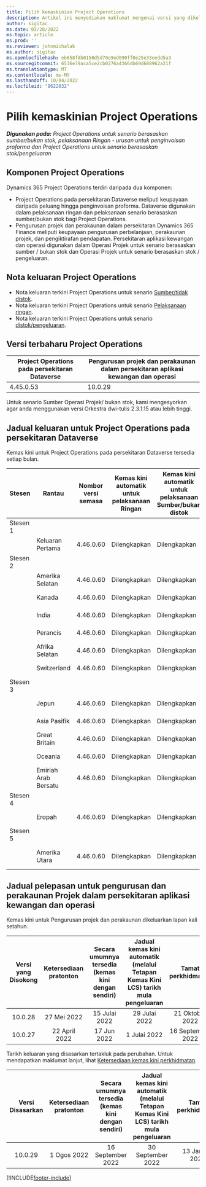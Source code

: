 ```yaml
---
title: Pilih kemaskinian Project Operations
description: Artikel ini menyediakan maklumat mengenai versi yang dikeluarkan Dynamics 365 Project Operations.
author: sigitac
ms.date: 03/28/2022
ms.topic: article
ms.prod: ''
ms.reviewer: johnmichalak
ms.author: sigitac
ms.openlocfilehash: eb658f8b0150d5d70e9ed090ff0e25e33eedd5a3
ms.sourcegitcommit: 6536e79aca5ce2cb0276a4366db69d688962a21f
ms.translationtype: MT
ms.contentlocale: ms-MY
ms.lasthandoff: 10/04/2022
ms.locfileid: "9622032"
---
```

# <a name="project-operations-updates"></a>Pilih kemaskinian Project Operations

_**Digunakan pada:** Project Operations untuk senario berasaskan sumber/bukan stok, pelaksanaan Ringan - urusan untuk penginvoisan proforma dan Project Operations untuk senario berasaskan stok/pengeluaran_



## <a name="project-operations-components"></a>Komponen Project Operations

Dynamics 365 Project Operations terdiri daripada dua komponen:

- Project Operations pada persekitaran Dataverse meliputi keupayaan daripada peluang hingga penginvoisan proforma. Dataverse digunakan dalam pelaksanaan ringan dan pelaksanaan senario berasaskan sumber/bukan stok bagi Project Operations.
- Pengurusan projek dan perakaunan dalam persekitaran Dynamics 365 Finance meliputi keupayaan pengurusan perbelanjaan, perakaunan projek, dan pengiktirafan pendapatan. Persekitaran aplikasi kewangan dan operasi digunakan dalam Operasi Projek untuk senario berasaskan sumber / bukan stok dan Operasi Projek untuk senario berasaskan stok / pengeluaran.

## <a name="project-operations-release-notes"></a>Nota keluaran Project Operations
- Nota keluaran terkini Project Operations untuk senario [Sumber/tidak distok](whats-new-july-2022-resource-based.md).
- Nota keluaran terkini Project Operations untuk senario [Pelaksanaan ringan](../pro/whats-new/whats-new-july-2022-lite.md).
- Nota keluaran terkini Project Operations untuk senario [distok/pengeluaran](../prod-pma/whats-new/whats-new-jul-2022-stocked.md).

## <a name="project-operations-latest-version"></a>Versi terbaharu Project Operations

| Project Operations pada persekitaran Dataverse | Pengurusan projek dan perakaunan dalam persekitaran aplikasi kewangan dan operasi | 
| --- | --- |
| 4.45.0.53 | 10.0.29 |

Untuk senario Sumber Operasi Projek/ bukan stok, kami mengesyorkan agar anda menggunakan versi Orkestra dwi-tulis 2.3.1.15 atau lebih tinggi.

## <a name="release-schedule-for-project-operations-on-dataverse-environment"></a>Jadual keluaran untuk Project Operations pada persekitaran Dataverse

Kemas kini untuk Project Operations pada persekitaran Dataverse tersedia setiap bulan. 

| Stesen | Rantau | Nombor versi semasa | Kemas kini automatik untuk pelaksanaan Ringan | Kemas kini automatik untuk pelaksanaan Sumber/bukan distok | Nombor versi seterusnya | Versi seterusnya tersedia secara am |
|-----------|-----------------------|-----------------|--------------------|---------------------|---------------------|---------------------|
| Stesen 1 |   &nbsp;              |    &nbsp;       | &nbsp;             |      &nbsp;         |      &nbsp;         |      &nbsp;         |
|   &nbsp;  | Keluaran Pertama         |  4.46.0.60      | Dilengkapkan           | Dilengkapkan            | TBD                 | 07 Oktober 2022      |
| Stesen 2 |   &nbsp;              |    &nbsp;       | &nbsp;             |      &nbsp;         |      &nbsp;         |      &nbsp;         |
|   &nbsp;  | Amerika Selatan         |  4.46.0.60      | Dilengkapkan           | Dilengkapkan            | TBD                 | 14 Oktober 2022       |
|   &nbsp;  | Kanada                |  4.46.0.60      | Dilengkapkan           | Dilengkapkan            | TBD                 | 14 Oktober 2022       |
|   &nbsp;  | India                 |  4.46.0.60      | Dilengkapkan           | Dilengkapkan            | TBD                 | 14 Oktober 2022       |
|   &nbsp;  | Perancis                |  4.46.0.60      | Dilengkapkan           | Dilengkapkan            | TBD                 | 14 Oktober 2022       |
|   &nbsp;  | Afrika Selatan          |  4.46.0.60      | Dilengkapkan           | Dilengkapkan            | TBD                 | 14 Oktober 2022       |
|   &nbsp;  | Switzerland           |  4.46.0.60      | Dilengkapkan           | Dilengkapkan            | TBD                 | 14 Oktober 2022       |
| Stesen 3 |      &nbsp;           |     &nbsp;      |     &nbsp;         |      &nbsp;         |      &nbsp;         |      &nbsp;         |
|   &nbsp;  | Jepun                 |  4.46.0.60      | Dilengkapkan      | Dilengkapkan       | TBD                 | 21 Oktober 2022       |
|   &nbsp;  | Asia Pasifik          |  4.46.0.60      | Dilengkapkan      | Dilengkapkan       | TBD                 | 21 Oktober 2022       |
|   &nbsp;  | Great Britain         |  4.46.0.60      | Dilengkapkan      | Dilengkapkan       | TBD                 | 21 Oktober 2022       |
|   &nbsp;  | Oceania               |  4.46.0.60      | Dilengkapkan      | Dilengkapkan       | TBD                 | 21 Oktober 2022       |
|   &nbsp;  | Emiriah Arab Bersatu  |  4.46.0.60      | Dilengkapkan      | Dilengkapkan       | TBD                 | 21 Oktober 2022       |
| Stesen 4 |     &nbsp;            |     &nbsp;      |     &nbsp;         |      &nbsp;         |      &nbsp;         |      &nbsp;         |
|   &nbsp;  | Eropah                |  4.46.0.60      | Dilengkapkan           | Dilengkapkan            | TBD           | 28 Oktober 2022       |
| Stesen 5 |     &nbsp;            |     &nbsp;      |     &nbsp;         |      &nbsp;         |      &nbsp;         |      &nbsp;         |
|   &nbsp;  | Amerika Utara         |  4.46.0.60      | Dilengkapkan           | Dilengkapkan            | TBD           | 04 November 2022       |

## <a name="release-schedule-for-project-management-and-accounting-in-the-finance-and-operations-apps-environment"></a>Jadual pelepasan untuk pengurusan dan perakaunan Projek dalam persekitaran aplikasi kewangan dan operasi

Kemas kini untuk Pengurusan projek dan perakaunan dikeluarkan lapan kali setahun.

|Versi yang Disokong| Ketersediaan pratonton | Secara umumnya tersedia (kemas kini dengan sendiri) | Jadual kemas kini automatik (melalui Tetapan Kemas Kini LCS) tarikh mula pengeluaran |   Tamat perkhidmatan   |
|:---------------:|:---------------------------:|:---------------------------------:|:--------------------------------------------------------------------:|:------------------:|
|     10.0.28     |      27 Mei 2022           |        15 Julai 2022              |                          29 Julai 2022                               | 21 Oktober 2022   |
|     10.0.27     |      22 April 2022         |        17 Jun 2022              |                          1 Julai 2022                                | 16 September 2022 |

Tarikh keluaran yang disasarkan tertakluk pada perubahan. Untuk mendapatkan maklumat lanjut, lihat [Ketersediaan kemas kini perkhidmatan](/dynamics365/fin-ops-core/fin-ops/get-started/public-preview-releases?toc=%2fdynamics365%2ffinance%2ftoc.json).

|Versi Disasarkan | Ketersediaan pratonton | Secara umumnya tersedia (kemas kini dengan sendiri) | Jadual kemas kini automatik (melalui Tetapan Kemas Kini LCS) tarikh mula pengeluaran |   Tamat perkhidmatan   |
|:---------------:|:---------------------------:|:---------------------------------:|:--------------------------------------------------------------------:|:------------------:|
|     10.0.29     |      1 Ogos 2022         |       16 September 2022          |                        30 September 2022                            | 13 Januari 2023   |

[!INCLUDE[footer-include](../includes/footer-banner.md)]
